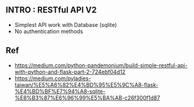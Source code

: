 ## INTRO : RESTful API V2
  - Simplest API work with Database (sqlite)
  - No authentication methods 

## Ref 
- https://medium.com/python-pandemonium/build-simple-restful-api-with-python-and-flask-part-2-724ebf04d12
- https://medium.com/pyladies-taiwan/%E5%A6%82%E4%BD%95%E5%9C%A8-flask-%E4%BD%BF%E7%94%A8-sqlite-%E8%B3%87%E6%96%99%E5%BA%AB-c26f300f1d87
